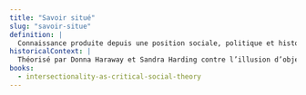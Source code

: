 ```yaml
---
title: "Savoir situé"
slug: "savoir-situe"
definition: |
  Connaissance produite depuis une position sociale, politique et historique spécifique, assumée comme telle dans l’analyse critique.
historicalContext: |
  Théorisé par Donna Haraway et Sandra Harding contre l’illusion d’objectivité universelle. Central dans les épistémologies féministes, queer et postcoloniales.
books:
  - intersectionality-as-critical-social-theory
---
```

